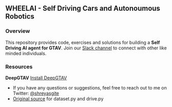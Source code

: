 ## WHEELAI - Self Driving Cars and Autonoumous Robotics

### Overview
This repository provides code, exercises and solutions for building a **Self Driving AI agent for GTAV**.
Join our [Slack channel](https://join.slack.com/wheelai/signup) to connect with other like minded individuals. 

### Resources
**DeepGTAV**
[Install DeepGTAV](https://github.com/ai-tor/DeepGTAV)

* If you have any questions or suggestions, feel free to reach out to me on Twitter: [@shreyasgite](https://twitter.com/shreyasgite)
* [Original source](https://github.com/ai-tor/Vpilot) for dataset.py and drive.py
